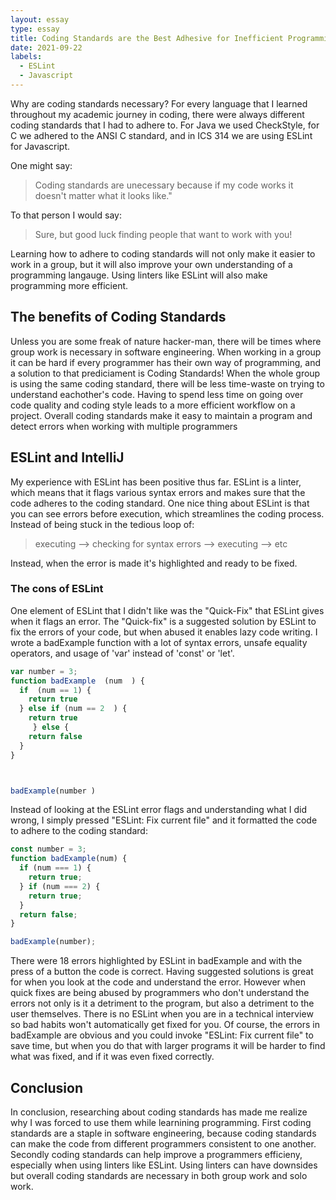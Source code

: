 ```yaml
---
layout: essay
type: essay
title: Coding Standards are the Best Adhesive for Inefficient Programming
date: 2021-09-22
labels:
  - ESLint 
  - Javascript
---
```


Why are coding standards necessary? For every language that I learned throughout my academic journey in coding, there were always different coding standards that I had to adhere to. For Java we used CheckStyle, for C we adhered to the ANSI C standard, and in ICS 314 we are using ESLint for Javascript. 

One might say: 

> Coding standards are unecessary because if my code works it doesn't matter what it looks like."

To that person I would say: 

> Sure, but good luck finding people that want to work with you!

Learning how to adhere to coding standards will not only make it easier to work in a group, but it will also improve your own understanding of a programming langauge. Using linters like ESLint will also make programming more efficient.


## The benefits of Coding Standards

Unless you are some freak of nature hacker-man, there will be times where group work is necessary in software engineering. When working in a group it can be hard if every programmer has their own way of programming, and a solution to that prediciament is Coding Standards! When the whole group is using the same coding standard, there will be less time-waste on trying to understand eachother's code. Having to spend less time on going over code quality and coding style leads to a more efficient workflow on a project. Overall coding standards make it easy to maintain a program and detect errors when working with multiple programmers


## ESLint and IntelliJ

My experience with ESLint has been positive thus far. ESLint is a linter, which means that it flags various syntax errors and makes sure that the code adheres to the coding standard. One nice thing about ESLint is that you can see errors before execution, which streamlines the coding process. Instead of being stuck in the tedious loop of: 

> executing --> checking for syntax errors --> executing --> etc

Instead, when the error is made it's highlighted and ready to be fixed. 

### The cons of ESLint

One element of ESLint that I didn't like was the "Quick-Fix" that ESLint gives when it flags an error. The "Quick-fix" is a suggested solution by ESLint to fix the errors of your code, but when abused it enables lazy code writing. I wrote a badExample function with a lot of syntax errors, unsafe equality operators, and usage of 'var' instead of 'const' or 'let'.


```javascript
var number = 3;
function badExample  (num  ) {
  if  (num == 1) {
    return true
  } else if (num == 2  ) {
    return true
     } else {
    return false
  }
}



badExample(number )
```

Instead of looking at the ESLint error flags and understanding what I did wrong, I simply pressed "ESLint: Fix current file" and it formatted the code to adhere to the coding standard: 

```javascript
const number = 3;
function badExample(num) {
  if (num === 1) {
    return true;
  } if (num === 2) {
    return true;
  }
  return false;
}

badExample(number);
```

There were 18 errors highlighted by ESLint in badExample and with the press of a button the code is correct. Having suggested solutions is great for when you look at the code and understand the error. However when quick fixes are being abused by programmers who don't understand the errors not only is it a detriment to the program, but also a detriment to the user themselves. There is no ESLint when you are in a technical interview so bad habits won't automatically get fixed for you. Of course, the errors in badExample are obvious and you could invoke "ESLint: Fix current file" to save time, but when you do that with larger programs it will be harder to find what was fixed, and if it was even fixed correctly.

## Conclusion 

In conclusion, researching about coding standards has made me realize why I was forced to use them while learnining programming. First coding standards are a staple in software engineering, because coding standards can make the code from different programmers consistent to one another. Secondly coding standards can help improve a programmers efficieny, especially when using linters like ESLint. Using linters can have downsides but overall coding standards are necessary in both group work and solo work.
